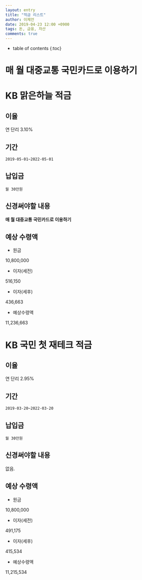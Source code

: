 ```yaml
---
layout: entry
title: "적금 리스트"
author: 이제언
date: 2019-04-23 12:00 +0900
tags: 돈, 금융, 자산
comments: true
--- 
```

* table of contents
{:toc}

# 매 월 대중교통 국민카드로 이용하기

# KB 맑은하늘 적금

## 이율

연 단리 3.10%

## 기간

`2019-05-01~2022-05-01`

## 납입금

`월 30만원`

## 신경써야할 내용

**매 월 대중교통 국민카드로 이용하기**

## 예상 수령액

* 원금

10,800,000

* 이자(세전)

516,150

* 이자(세후)

436,663

* 예상수령액

11,236,663


# KB 국민 첫 재테크 적금

## 이율

연 단리 2.95%

## 기간

`2019-03-20~2022-03-20`

## 납입금

`월 30만원`

## 신경써야할 내용

없음.

## 예상 수령액

* 원금

10,800,000

* 이자(세전)

491,175

* 이자(세후)

415,534

* 예상수령액

11,215,534


